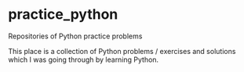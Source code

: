 # practice_python
Repositories of Python practice problems

This place is a collection of Python problems / exercises and solutions which I was going through by learning Python.
